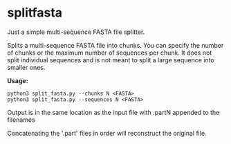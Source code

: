 # splitfasta
Just a simple multi-sequence FASTA file splitter.

Splits a multi-sequence FASTA file into chunks. You can specify the number of chunks or the maximum number of sequences per chunk. It does not split individual sequences and is not meant to split a large sequence into smaller ones.

**Usage:**

```
python3 split_fasta.py --chunks N <FASTA>
python3 split_fasta.py --sequences N <FASTA>
```

Output is in the same location as the input <FASTA> file with .partN appended to the filenames

Concatenating the '.part' files in order will reconstruct the original file.
